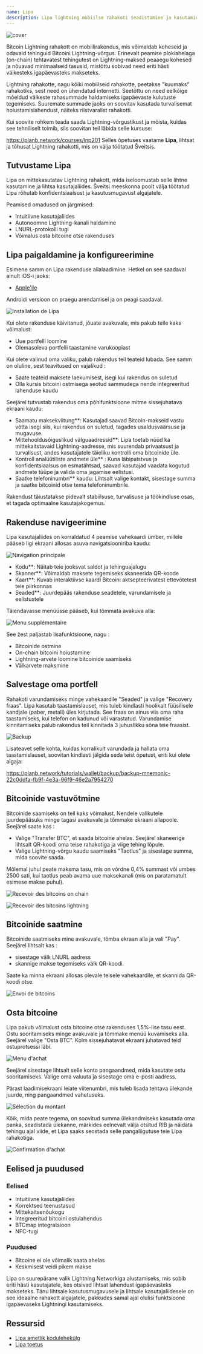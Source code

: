 ```yaml
---
name: Lipa
description: Lipa lightning mobiilse rahakoti seadistamine ja kasutamine
---
```

![cover](assets/cover.webp)

Bitcoin Lightning rahakott on mobiilirakendus, mis võimaldab koheseid ja odavaid tehinguid Bitcoini Lightning-võrgus. Erinevalt peamise plokiahelaga (on-chain) tehtavatest tehingutest on Lightning-maksed peaaegu kohesed ja nõuavad minimaalseid tasusid, mistõttu sobivad need eriti hästi väikesteks igapäevasteks makseteks.

Lightning rahakotte, nagu kõiki mobiilseid rahakotte, peetakse "kuumaks" rahakotiks, sest need on ühendatud internetti. Seetõttu on need eelkõige mõeldud väikeste rahasummade haldamiseks igapäevaste kulutuste tegemiseks. Suuremate summade jaoks on soovitav kasutada turvalisemat hoiustamislahendust, näiteks riistvaralist rahakotti.

Kui soovite rohkem teada saada Lightning-võrgustikust ja mõista, kuidas see tehniliselt toimib, siis soovitan teil läbida selle kursuse:

https://planb.network/courses/lnp201
Selles õpetuses vaatame **Lipa**, lihtsat ja tõhusat Lightning rahakotti, mis on välja töötatud Šveitsis.

## Tutvustame Lipa

Lipa on mittekasutatav Lightning rahakott, mida iseloomustab selle lihtne kasutamine ja lihtsa kasutajaliides. Šveitsi meeskonna poolt välja töötatud Lipa rõhutab konfidentsiaalsust ja kasutusmugavust algajatele.

Peamised omadused on järgmised:


- Intuitiivne kasutajaliides
- Autonoomne Lightning-kanali haldamine
- LNURL-protokolli tugi
- Võimalus osta bitcoine otse rakenduses

## Lipa paigaldamine ja konfigureerimine

Esimene samm on Lipa rakenduse allalaadimine. Hetkel on see saadaval ainult iOS-i jaoks:


- [Apple'ile](https://apps.apple.com/app/lipa-bitcoin-lightning/id1602180066)

Androidi versioon on praegu arendamisel ja on peagi saadaval.

![Installation de Lipa](assets/fr/01.webp)

Kui olete rakenduse käivitanud, jõuate avakuvale, mis pakub teile kaks võimalust:


- Uue portfelli loomine
- Olemasoleva portfelli taastamine varukoopiast

Kui olete valinud oma valiku, palub rakendus teil teateid lubada. See samm on oluline, sest teavitused on vajalikud :


- Saate teateid maksete laekumisest, isegi kui rakendus on suletud
- Olla kursis bitcoini ostmisega seotud sammudega nende integreeritud lahenduse kaudu

Seejärel tutvustab rakendus oma põhifunktsioone mitme sissejuhatava ekraani kaudu:


- Saamatu maksekviitung**: Kasutajad saavad Bitcoin-makseid vastu võtta isegi siis, kui rakendus on suletud, tagades usaldusväärsuse ja mugavuse.
- Mittehooldusõiguslikud välguaadressid**: Lipa toetab nüüd ka mittekaitstavaid Lightning-aadresse, mis suurendab privaatsust ja turvalisust, andes kasutajatele täieliku kontrolli oma bitcoinide üle.
- Kontroll analüütiliste andmete üle** : Kuna läbipaistvus ja konfidentsiaalsus on esmatähtsad, saavad kasutajad vaadata kogutud andmete tüüpe ja valida oma jagamise eelistusi.
- Saatke telefoninumbri** kaudu: Lihtsalt valige kontakt, sisestage summa ja saatke bitcoinid otse tema telefoninumbrile.

Rakendust täiustatakse pidevalt stabiilsuse, turvalisuse ja töökindluse osas, et tagada optimaalne kasutajakogemus.

## Rakenduse navigeerimine

Lipa kasutajaliides on korraldatud 4 peamise vahekaardi ümber, millele pääseb ligi ekraani allosas asuva navigatsiooniriba kaudu:

![Navigation principale](assets/fr/02.webp)


- Kodu**: Näitab teie jooksvat saldot ja tehinguajalugu
- Skanner**: Võimaldab maksete tegemiseks skaneerida QR-koode
- Kaart**: Kuvab interaktiivse kaardi Bitcoini aktsepteerivatest ettevõtetest teie piirkonnas
- Seaded**: Juurdepääs rakenduse seadetele, varundamisele ja eelistustele

Täiendavasse menüüsse pääseb, kui tõmmata avakuva alla:

![Menu supplémentaire](assets/fr/03.webp)

See žest paljastab lisafunktsioone, nagu :


- Bitcoinide ostmine
- On-chain bitcoini hoiustamine
- Lightning-arvete loomine bitcoinide saamiseks
- Välkarvete maksmine

## Salvestage oma portfell

Rahakoti varundamiseks minge vahekaardile "Seaded" ja valige "Recovery fraas". Lipa kasutab taastamislauset, mis tuleb kindlasti hoolikalt füüsilisele kandjale (paber, metall) üles kirjutada. See fraas on ainus viis oma raha taastamiseks, kui telefon on kadunud või varastatud. Varundamise kinnitamiseks palub rakendus teil kinnitada 3 juhuslikku sõna teie fraasist.

![Backup](assets/fr/04.webp)

Lisateavet selle kohta, kuidas korralikult varundada ja hallata oma taastamislauset, soovitan kindlasti jälgida seda teist õpetust, eriti kui olete algaja:

https://planb.network/tutorials/wallet/backup/backup-mnemonic-22c0ddfa-fb9f-4e3a-96f9-46e2a7954270
## Bitcoinide vastuvõtmine

Bitcoinide saamiseks on teil kaks võimalust. Nendele valikutele juurdepääsuks minge tagasi avakuvale ja tõmmake ekraani allapoole. Seejärel saate kas :


- Valige "Transfer BTC", et saada bitcoine ahelas. Seejärel skaneerige lihtsalt QR-koodi oma teise rahakotiga ja viige tehing lõpule.
- Valige Lightning-võrgu kaudu saamiseks "Taotlus" ja sisestage summa, mida soovite saada.

Mõlemal juhul peate maksma tasu, mis on võrdne 0,4% summast või umbes 2500 sati, kui taotlus peab avama uue maksekanali (mis on paratamatult esimese makse puhul).

![Recevoir des bitcoins on chain](assets/fr/05.webp)

![Recevoir des bitcoins lightning](assets/fr/06.webp)

## Bitcoinide saatmine

Bitcoinide saatmiseks mine avakuvale, tõmba ekraan alla ja vali "Pay". Seejärel lihtsalt kas :


- sisestage välk LNURL aadress
- skannige makse tegemiseks välk QR-koodi.

Saate ka minna ekraani allosas olevale teisele vahekaardile, et skannida QR-koodi otse.

![Envoi de bitcoins](assets/fr/07.webp)

## Osta bitcoine

Lipa pakub võimalust osta bitcoine otse rakenduses 1,5%-lise tasu eest. Ostu sooritamiseks minge avakuvale ja tõmmake menüü kuvamiseks alla. Seejärel valige "Osta BTC". Kolm sissejuhatavat ekraani juhatavad teid ostuprotsessi läbi.

![Menu d'achat](assets/fr/08.webp)

Seejärel sisestage lihtsalt selle konto pangaandmed, mida kasutate ostu sooritamiseks. Valige oma valuuta ja sisestage oma e-posti aadress.

Pärast laadimisekraani leiate viitenumbri, mis tuleb lisada tehtava ülekande juurde, ning pangaandmed vahetuseks.

![Sélection du montant](assets/fr/09.webp)

Kõik, mida peate tegema, on soovitud summa ülekandmiseks kasutada oma panka, seadistada ülekanne, märkides eelnevalt välja otsitud RIB ja näidata tehingu ajal viide, et Lipa saaks seostada selle pangaliigutuse teie Lipa rahakotiga.

![Confirmation d'achat](assets/fr/10.webp)

## Eelised ja puudused

### Eelised


- Intuitiivne kasutajaliides
- Korrektsed teenustasud
- Mittekaitsenõukogu
- Integreeritud bitcoini ostulahendus
- BTCmap integratsioon
- NFC-tugi

### Puudused


- Bitcoine ei ole võimalik saata ahelas
- Keskmisest veidi pikem makse

Lipa on suurepärane valik Lightning Networkiga alustamiseks, mis sobib eriti hästi kasutajatele, kes otsivad lihtsat lahendust igapäevasteks makseteks. Tänu lihtsale kasutusmugavusele ja lihtsale kasutajaliidesele on see ideaalne rahakott algajatele, pakkudes samal ajal olulisi funktsioone igapäevaseks Lightningi kasutamiseks.

## Ressursid


- [Lipa ametlik kodulehekülg](https://lipa.swiss/)
- [Lipa toetus](https://getlipa.atlassian.net/servicedesk/customer/portal/1)